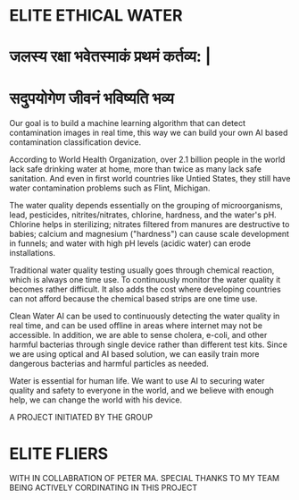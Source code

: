 # ELITE ETHICAL WATER 
# जलस्य रक्षा भवेतस्माकं प्रथमं कर्तव्य: |

# सदुपयोगेण जीवनं भविष्यति भव्य

Our goal is to build a machine learning algorithm that can detect contamination images in real time, this way we can build your own AI based contamination classification device.

According to World Health Organization, over 2.1 billion people in the world lack safe drinking water at home, more than twice as many lack safe sanitation. And even in first world countries like Untied States, they still have water contamination problems such as Flint, Michigan.

The water quality depends essentially on the grouping of microorganisms, lead, pesticides, nitrites/nitrates, chlorine, hardness, and the water's pH. Chlorine helps in sterilizing; nitrates filtered from manures are destructive to babies; calcium and magnesium ("hardness") can cause scale development in funnels; and water with high pH levels (acidic water) can erode installations.

Traditional water quality testing usually goes through chemical reaction, which is always one time use. To continuously monitor the water quality it becomes rather difficult. It also adds the cost where developing countries can not afford because the chemical based strips are one time use.

Clean Water AI can be used to continuously detecting the water quality in real time, and can be used offline in areas where internet may not be accessible. In addition, we are able to sense cholera, e-coli, and other harmful bacterias through single device rather than different test kits. Since we are using optical and AI based solution, we can easily train more dangerous bacterias and harmful particles as needed.

Water is essential for human life. We want to use AI to securing water quality and safety to everyone in the world, and we believe with enough help, we can change the world with his device.

A PROJECT INITIATED BY THE GROUP 
# ELITE FLIERS
WITH IN COLLABRATION OF PETER MA. 
SPECIAL THANKS TO MY TEAM  BEING ACTIVELY CORDINATING IN THIS PROJECT
